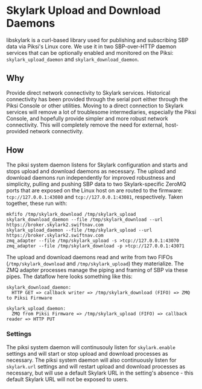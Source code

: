 # Skylark Upload and Download Daemons

libskylark is a curl-based library used for publishing and subscribing SBP data
via Piksi's Linux core. We use it in two SBP-over-HTTP daemon services that can
be optionally enabled and monitored on the Piksi: `skylark_upload_daemon` and
`skylark_download_daemon`.

## Why

Provide direct network connectivity to Skylark services. Historical connectivity
has been provided through the serial port either through the Piksi Console or
other utilities. Moving to a direct connection to Skylark services will remove a
lot of troublesome intermediaries, especially the Piksi Console, and hopefully
provide simpler and more robust network connectivity. This will completely
remove the need for external, host-provided network connectivity.

## How

The piksi system daemon listens for Skylark configuration and starts and stops
upload and download daemons as necessary. The upload and download daemons run
independently for improved robustness and simplicity, pulling and pushing SBP
data to two Skylark-specific ZeroMQ ports that are exposed on the Linux host on
are routed to the firmware: `tcp://127.0.0.1:43080` and `tcp://127.0.0.1:43081`,
respectively. Taken together, these run with:

```
mkfifo /tmp/skylark_download /tmp/skylark_upload
skylark_download_daemon --file /tmp/skylark_download --url https://broker.skylark2.swiftnav.com
skylark_upload_daemon --file /tmp/skylark_upload --url https://broker.skylark2.swiftnav.com
zmq_adapter --file /tmp/skylark_upload -s >tcp://127.0.0.1:43070
zmq_adapter --file /tmp/skylark_download -p >tcp://127.0.0.1:43071
```

The upload and download daemons read and write from two FIFOs
(`/tmp/skylark_download` and `/tmp/skylark_upload`) they materialize. The ZMQ
adapter processes manage the piping and framing of SBP via these pipes. The
dataflow here looks something like this:

```
skylark_download_daemon:
  HTTP GET => callback writer => /tmp/skylark_download (FIFO) => ZMQ to Piksi Firmware

skylark_upload_daemon:
  ZMQ from Piksi Firmware => /tmp/skylark_upload (FIFO) => callback reader => HTTP PUT
```

### Settings

The piksi system daemon will continusouly listen for `skylark.enable` settings
and will start or stop upload and download processes as necessary. The piksi
system daemon will also continuously listen for `skylark.url` settings and will
restart upload and download processes as necessary, but will use a default
Skylark URL in the setting's absence - this default Skylark URL will not be
exposed to users.
